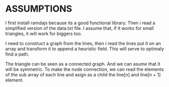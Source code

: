 # ASSUMPTIONS

I first install ramdajs because its a good functional library.
Then i read a simplified version of the data.txt file.
I assume that, if it works for small triangles, it will work for biggers too.

I need to construct a graph from the lines, then i read the lines put it on an array and transform it to append a heuristic field. This will serve to optimaly find a path.

The triangle can be seen as a connected graph. And we can asume
that it will be symmetric. To make the node connection, we can read the elements of the sub array of each line and asign as a child the line[n] and line[n + 1] element.
